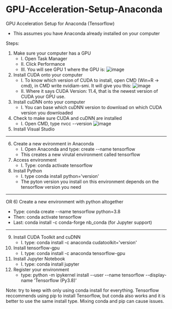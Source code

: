 # GPU-Acceleration-Setup-Anaconda
GPU Acceleration Setup for Anaconda (Tensorflow)

* This assumes you have Anaconda already installed on your computer

Steps:
1) Make sure your computer has a GPU
    * I. Open Task Manager
    * II. Click Performance
    * III. You will see GPU 1 where the GPU is: 
    ![image](https://user-images.githubusercontent.com/54815820/140799800-048e83fb-8dfe-4ae0-b81f-d283c478010b.png)
2) Install CUDA onto your computer
    * I. To know which version of CUDA to install, open CMD (Win+R -> cmd), in CMD write nvidiam-smi. It will give you this: 
    ![image](https://user-images.githubusercontent.com/54815820/140800610-a6c2bc94-7d1b-4914-a75c-29fe762e2186.png)
    * II. Where it says CUDA Version: 11.4, that is the newest version of CUDA your GPU use.
3) Install cuDNN onto your computer
    * I. You can base which cuDNN version to download on which CUDA version you downloaded
4) Check to make sure CUDA and cuDNN are installed
    * I. Open CMD, type nvcc --version 
    ![image](https://user-images.githubusercontent.com/54815820/140802208-5088f9d3-790d-4174-bcf7-758c59938174.png)
5) Install Visual Studio
---------------------------------------------------------------------------------------------------------------------
6) Create a new evironment in Anaconda
    * I. Open Anaconda and type: create --name tensorflow
    * This creates a new virutal environment called tensorflow
7) Access environment
    * I. Type: conda activate tensorflow
8) Install Python
    * I. type conda install python='version'
    * The pyton version you install on this environment depends on the tensorflow version you need
---------------------------------------------------------------------------------------------------------------------
OR
6) Create a new environment with python altogether
   * Type: conda create --name tensorflow python=3.8
   * Then: conda activate tensorflow
   * Last: conda install -c conda-forge nb_conda (for Jupyter support)
---------------------------------------------------------------------------------------------------------------------
9) Install CUDA Toolkit and cuDNN
    * I. type: conda install -c anaconda cudatoolkit='version'
10) Install tensorflow-gpu
    * I. type: conda install -c anaconda tensorflow-gpu
11) Install Jupyter Notebook
    * I. type: conda install jupyter
12) Register your environment
    * type: python -m ipykernel install --user --name tensorflow --display-name 'Tensorflow (Py3.8)'

Note: try to keep with only using conda install for everything. Tensorflow reccommends using pip to install Tensorflow, but conda also works and it is better to use the same install type. Mixing conda and pip can cause issues.
